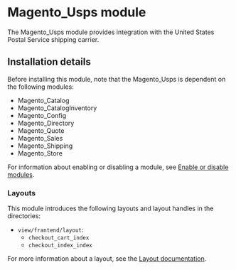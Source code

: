# Magento_Usps module

The Magento_Usps module provides integration with the United States Postal Service shipping carrier.

## Installation details

Before installing this module, note that the Magento_Usps is dependent on the following modules:

- Magento_Catalog
- Magento_CatalogInventory
- Magento_Config
- Magento_Directory
- Magento_Quote
- Magento_Sales
- Magento_Shipping
- Magento_Store

For information about enabling or disabling a module, see [Enable or disable modules](https://devdocs.magento.com/guides/v2.4/install-gde/install/cli/install-cli-subcommands-enable.html).

### Layouts

This module introduces the following layouts and layout handles in the directories:

- `view/frantend/layout`:
    - `checkout_cart_index`
    - `checkout_index_index`

For more information about a layout, see the [Layout documentation](https://devdocs.magento.com/guides/v2.4/frontend-dev-guide/layouts/layout-overview.html).
